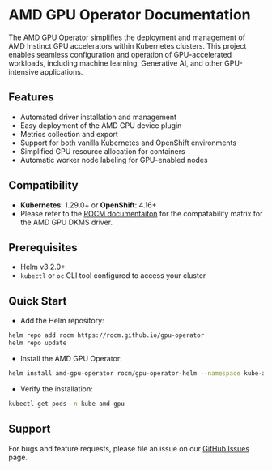 # AMD GPU Operator Documentation

The AMD GPU Operator simplifies the deployment and management of AMD Instinct GPU accelerators within Kubernetes clusters. This project enables seamless configuration and operation of GPU-accelerated workloads, including machine learning, Generative AI, and other GPU-intensive applications.

## Features

- Automated driver installation and management
- Easy deployment of the AMD GPU device plugin
- Metrics collection and export
- Support for both vanilla Kubernetes and OpenShift environments
- Simplified GPU resource allocation for containers
- Automatic worker node labeling for GPU-enabled nodes

## Compatibility

- **Kubernetes**: 1.29.0+ or **OpenShift**: 4.16+
- Please refer to the [ROCM documentaiton](https://rocm.docs.amd.com/en/latest/compatibility/compatibility-matrix.html) for the compatability matrix for the AMD GPU DKMS driver.

## Prerequisites

- Helm v3.2.0+
- `kubectl` or `oc` CLI tool configured to access your cluster

## Quick Start

- Add the Helm repository:

```bash
helm repo add rocm https://rocm.github.io/gpu-operator
helm repo update
```

- Install the AMD GPU Operator:

```bash
helm install amd-gpu-operator rocm/gpu-operator-helm --namespace kube-amd-gpu --create-namespace
```

- Verify the installation:

```bash
kubectl get pods -n kube-amd-gpu
```

## Support

For bugs and feature requests, please file an issue on our [GitHub Issues](https://github.com/ROCm/gpu-operator/issues) page.
